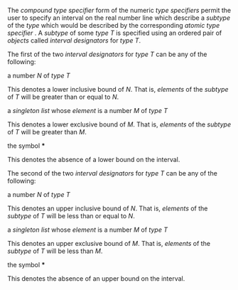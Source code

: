  



The *compound type specifier* form of the numeric *type specifiers* permit the user to specify an interval on the real number line which describe a *subtype* of the *type* which would be described by the corresponding *atomic type specifier* . A *subtype* of some *type T* is specified using an ordered pair of *objects* called *interval designators* for *type T*. 







 



 



The first of the two *interval designators* for *type T* can be any of the following: 



a number *N* of *type T* 



This denotes a lower inclusive bound of *N*. That is, *elements* of the *subtype* of *T* will be greater than or equal to *N*. 



a *singleton list* whose *element* is a number *M* of *type T* 



This denotes a lower exclusive bound of *M*. That is, *elements* of the *subtype* of *T* will be greater than *M*. 



the symbol **\*** 



This denotes the absence of a lower bound on the interval. 



The second of the two *interval designators* for *type T* can be any of the following: 



a number *N* of *type T* 



This denotes an upper inclusive bound of *N*. That is, *elements* of the *subtype* of *T* will be less than or equal to *N*. 



a *singleton list* whose *element* is a number *M* of *type T* 



This denotes an upper exclusive bound of *M*. That is, *elements* of the *subtype* of *T* will be less than *M*. 



the symbol **\*** 



This denotes the absence of an upper bound on the interval. 



